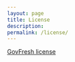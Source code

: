 ```yaml
---
layout: page
title: License
description:
permalink: /license/
---
```


[GovFresh license](https://github.com/govfresh/govfresh.github.io/blob/main/LICENSE)